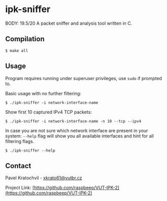 # ipk-sniffer    

BODY: 19.5/20
A packet sniffer and analysis tool written in C.

## Compilation

```
$ make all
```
## Usage
Program requires running under superuser privileges, use `sudo` if prompted to.

Basic usage with no further filtering:
```
$ ./ipk-sniffer -i network-interface-name
```

Show first 10 captured IPv4 TCP packets:
```
$ ./ipk-sniffer -i network-interface-name -n 10 --tcp --ipv4
```

In case you are not sure which network interface are present in your system:
`--help` flag will show you all available interfaces and hint for all filtering flags.
```
$ ./ipk-sniffer --help
```
## Contact
Pavel Kratochvil - xkrato61@vutbr.cz

Project Link: [https://github.com/raspbeep/VUT-IPK-2](https://github.com/raspbeep/VUT-IPK-2)
